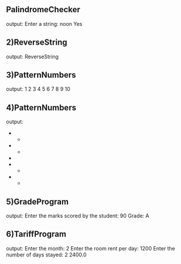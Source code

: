 PalindromeChecker
------------------------
output:
Enter a string: noon
Yes

2)ReverseString
-----------------------
output:
ReverseString

3)PatternNumbers 
--------------------
output:
1 
2 3 
4 5 6 
7 8 9 10 

4)PatternNumbers
-------------------
output:
*   *
 * * 
  *  
 * * 
*   *

5)GradeProgram
--------------
output:
Enter the marks scored by the student:
90
Grade: A

6)TariffProgram
---------------------
output:
Enter the month:
2
Enter the room rent per day:
1200
Enter the number of days stayed:
2
2400.0
